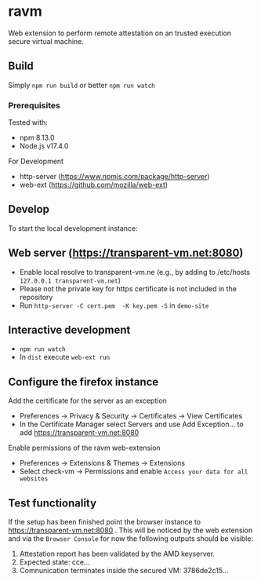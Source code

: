# ravm 

Web extension to perform remote attestation on an trusted execution secure virtual machine.

## Build

Simply `npm run build` or better `npm run watch` 

### Prerequisites

Tested with: 
* npm 8.13.0
* Node.js  v17.4.0

For Development 
* http-server (https://www.npmjs.com/package/http-server)
* web-ext (https://github.com/mozilla/web-ext)

## Develop

To start the local development instance:

## Web server (https://transparent-vm.net:8080)
* Enable local resolve to transparent-vm.ne (e.g., by adding to /etc/hosts `127.0.0.1 transparent-vm.net`) 
* Please not the private key for https certificate is not included in the repository 
* Run `http-server -C cert.pem  -K key.pem -S` in `demo-site`

## Interactive development 

* `npm run watch`
* In `dist` execute `web-ext run`

## Configure the firefox instance

Add the certificate for the server as an exception 
* Preferences -> Privacy & Security -> Certificates -> View Certificates
* In the Certificate Manager select Servers and use Add Exception... to add https://transparent-vm.net:8080 

Enable permissions of the ravm web-extension
* Preferences -> Extensions & Themes -> Extensions 
* Select check-vm -> Permissions and enable `Access your data for all websites` 

## Test functionality 
If the setup has been finished point the browser instance to https://transparent-vm.net:8080 . This will be noticed by the web extension and via the `Browser Console` for now the following outputs should be visible:

1. Attestation report has been validated by the AMD keyserver.
2. Expected state: cce...
3. Comnunication terminates inside the secured VM: 3786de2c15...


